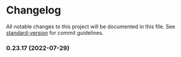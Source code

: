 # Changelog

All notable changes to this project will be documented in this file. See [standard-version](https://github.com/conventional-changelog/standard-version) for commit guidelines.

### 0.23.17 (2022-07-29)
